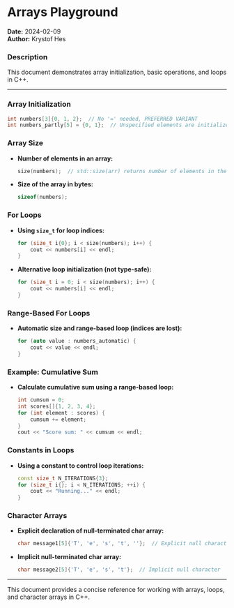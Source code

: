 
# Arrays Playground

**Date:** 2024-02-09  
**Author:** Krystof Hes  

### Description
This document demonstrates array initialization, basic operations, and loops in C++.

---

### Array Initialization

```cpp
int numbers[3]{0, 1, 2};  // No '=' needed, PREFERRED VARIANT
int numbers_partly[5] = {0, 1};  // Unspecified elements are initialized to 0
```

### Array Size

- **Number of elements in an array:**

  ```cpp
  size(numbers);  // std::size(arr) returns number of elements in the array
  ```

- **Size of the array in bytes:**

  ```cpp
  sizeof(numbers);
  ```

### For Loops

- **Using `size_t` for loop indices:**

  ```cpp
  for (size_t i{0}; i < size(numbers); i++) {
      cout << numbers[i] << endl;
  }
  ```

- **Alternative loop initialization (not type-safe):**

  ```cpp
  for (size_t i = 0; i < size(numbers); i++) {
      cout << numbers[i] << endl;
  }
  ```

### Range-Based For Loops

- **Automatic size and range-based loop (indices are lost):**

  ```cpp
  for (auto value : numbers_automatic) {
      cout << value << endl;
  }
  ```

### Example: Cumulative Sum

- **Calculate cumulative sum using a range-based loop:**

  ```cpp
  int cumsum = 0;
  int scores[]{1, 2, 3, 4};
  for (int element : scores) {
      cumsum += element;
  }
  cout << "Score sum: " << cumsum << endl;
  ```

### Constants in Loops

- **Using a constant to control loop iterations:**

  ```cpp
  const size_t N_ITERATIONS{3};
  for (size_t i{}; i < N_ITERATIONS; ++i) {
      cout << "Running..." << endl;
  }
  ```

### Character Arrays

- **Explicit declaration of null-terminated char array:**

  ```cpp
  char message1[5]{'T', 'e', 's', 't', ' '};  // Explicit null character
  ```

- **Implicit null-terminated char array:**

  ```cpp
  char message2[5]{'T', 'e', 's', 't'};  // Implicit null character
  ```

---

This document provides a concise reference for working with arrays, loops, and character arrays in C++.

